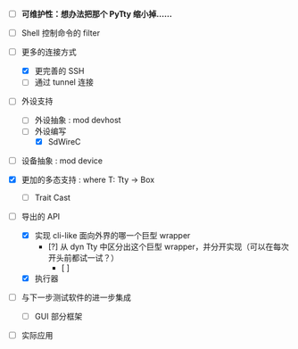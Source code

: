 - [ ] **可维护性：想办法把那个 PyTty 缩小掉……**
- [ ] Shell 控制命令的 filter

- [ ] 更多的连接方式
    - [x] 更完善的 SSH
    - [ ] 通过 tunnel 连接

- [ ] 外设支持
    - [ ] 外设抽象 : mod devhost
    - [ ] 外设编写
        - [x] SdWireC

- [ ] 设备抽象 : mod device

- [x] 更加的多态支持 : where T: Tty -> Box<dyn Tty>
    - [ ] Trait Cast

- [ ] 导出的 API
    - [x] 实现 cli-like 面向外界的哪一个巨型 wrapper
        - [?] 从 dyn Tty 中区分出这个巨型 wrapper，并分开实现（可以在每次开头前都试一试？）
            - [ ] 
    - [x] 执行器

- [ ] 与下一步测试软件的进一步集成
    - [ ] GUI 部分框架

- [ ] 实际应用
